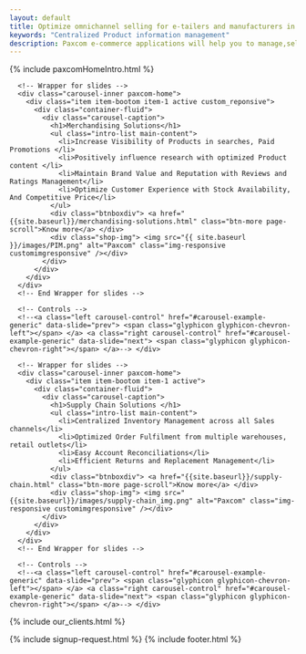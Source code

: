 ```yaml
---
layout: default
title: Optimize omnichannel selling for e-tailers and manufacturers in India.
keywords: "Centralized Product information management"
description: Paxcom e-commerce applications will help you to manage,sell and analyze your products on multiple marketplaces in India -Product Information Management,retail analysis ,Order and Inventory Management
---
```

<div class="clearfix"></div>
{% include paxcomHomeIntro.html %}

<div class="section s2">

<section id="Merchandising">
    <div id="carousel-example-generic" class="carousel slide carousel-fade" data-ride="carousel"> 
      
      <!-- Wrapper for slides -->
      <div class="carousel-inner paxcom-home">
        <div class="item item-bootom item-1 active custom_reponsive">
          <div class="container-fluid">
            <div class="carousel-caption">
              <h1>Merchandising Solutions</h1>
              <ul class="intro-list main-content">
                <li>Increase Visibility of Products in searches, Paid Promotions </li>
                <li>Positively influence research with optimized Product content </li>
                <li>Maintain Brand Value and Reputation with Reviews and Ratings Management</li>
                <li>Optimize Customer Experience with Stock Availability, And Competitive Price</li>
              </ul>
              <div class="btnboxdiv"> <a href="{{site.baseurl}}/merchandising-solutions.html" class="btn-more page-scroll">Know more</a> </div>
              <div class="shop-img"> <img src="{{ site.baseurl }}/images/PIM.png" alt="Paxcom" class="img-responsive customimgresponsive" /></div>
            </div>
          </div>
        </div>
      </div>
      <!-- End Wrapper for slides --> 
      
      <!-- Controls --> 
      <!--<a class="left carousel-control" href="#carousel-example-generic" data-slide="prev"> <span class="glyphicon glyphicon-chevron-left"></span> </a> <a class="right carousel-control" href="#carousel-example-generic" data-slide="next"> <span class="glyphicon glyphicon-chevron-right"></span> </a>--> </div>
  </section>
 </div> 
  
  
  <div class="section s3"> 
  <section id="SupplyChain">
    <div id="carousel-example-generic" class="carousel slide carousel-fade" data-ride="carousel"> 
      
      <!-- Wrapper for slides -->
      <div class="carousel-inner paxcom-home">
        <div class="item item-bootom item-1 active">
          <div class="container-fluid">
            <div class="carousel-caption">
              <h1>Supply Chain Solutions </h1>
              <ul class="intro-list main-content">
                <li>Centralized Inventory Management across all Sales channels</li>
                <li>Optimized Order Fulfilment from multiple warehouses, retail outlets</li>
                <li>Easy Account Reconciliations</li>
                <li>Efficient Returns and Replacement Management</li>
              </ul>
              <div class="btnboxdiv"> <a href="{{site.baseurl}}/supply-chain.html" class="btn-more page-scroll">Know more</a> </div>
              <div class="shop-img"> <img src="{{site.baseurl}}/images/supply-chain_img.png" alt="Paxcom" class="img-responsive customimgresponsive" /></div>
            </div>
          </div>
        </div>
      </div>
      <!-- End Wrapper for slides --> 
      
      <!-- Controls --> 
      <!--<a class="left carousel-control" href="#carousel-example-generic" data-slide="prev"> <span class="glyphicon glyphicon-chevron-left"></span> </a> <a class="right carousel-control" href="#carousel-example-generic" data-slide="next"> <span class="glyphicon glyphicon-chevron-right"></span> </a>--> </div>
  </section>

</div>
  
  
{% include our_clients.html %}  
  
{% include signup-request.html %}
{% include footer.html %}
